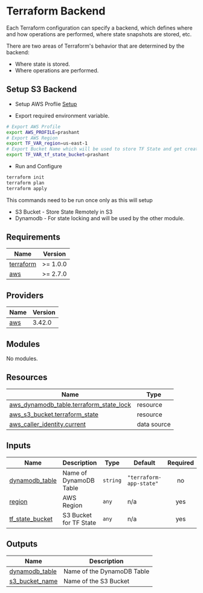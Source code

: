 # Terraform Backend

Each Terraform configuration can specify a backend, which defines where and how operations are performed, where state snapshots are stored, etc.

There are two areas of Terraform's behavior that are determined by the backend:

 - Where state is stored.
 - Where operations are performed.

## Setup S3 Backend

- Setup AWS Proflie [Setup](https://docs.aws.amazon.com/cli/latest/userguide/cli-configure-quickstart.html)

- Export required  environment variable.

```bash
# Export AWS Profile
export AWS_PROFILE=prashant
# Export AWS Region 
export TF_VAR_region=us-east-1
# Export Bucket Name which will be used to store TF State and get created by this terraform script
export TF_VAR_tf_state_bucket=prashant
```

- Run and Configure

```bash
terraform init 
terraform plan 
terraform apply
```

This commands need to be run once only as this will setup

- S3 Bucket - Store State Remotely in S3
- Dynamodb - For state locking
and will be used by the other module.

## Requirements

| Name | Version |
|------|---------|
| <a name="requirement_terraform"></a> [terraform](#requirement\_terraform) | >= 1.0.0 |
| <a name="requirement_aws"></a> [aws](#requirement\_aws) | >= 2.7.0 |

## Providers

| Name | Version |
|------|---------|
| <a name="provider_aws"></a> [aws](#provider\_aws) | 3.42.0 |

## Modules

No modules.

## Resources

| Name | Type |
|------|------|
| [aws_dynamodb_table.terraform_state_lock](https://registry.terraform.io/providers/hashicorp/aws/latest/docs/resources/dynamodb_table) | resource |
| [aws_s3_bucket.terraform_state](https://registry.terraform.io/providers/hashicorp/aws/latest/docs/resources/s3_bucket) | resource |
| [aws_caller_identity.current](https://registry.terraform.io/providers/hashicorp/aws/latest/docs/data-sources/caller_identity) | data source |

## Inputs

| Name | Description | Type | Default | Required |
|------|-------------|------|---------|:--------:|
| <a name="input_dynamodb_table"></a> [dynamodb\_table](#input\_dynamodb\_table) | Name of DynamoDB Table | `string` | `"terraform-app-state"` | no |
| <a name="input_region"></a> [region](#input\_region) | AWS Region | `any` | n/a | yes |
| <a name="input_tf_state_bucket"></a> [tf\_state\_bucket](#input\_tf\_state\_bucket) | S3 Bucket for TF State | `any` | n/a | yes |

## Outputs

| Name | Description |
|------|-------------|
| <a name="output_dynamodb_table"></a> [dynamodb\_table](#output\_dynamodb\_table) | Name of the DynamoDB Table |
| <a name="output_s3_bucket_name"></a> [s3\_bucket\_name](#output\_s3\_bucket\_name) | Name of the S3 Bucket |